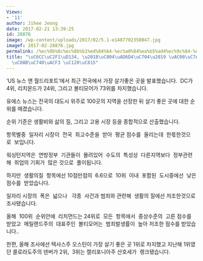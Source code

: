 ```yaml
---
Views:
- '11'
author: Jihee Jeong
date: 2017-02-21 13:39:25
id: 28876
image: /wp-content/uploads/2017/02/5.1-e1487702350847.jpg
imagef: 2017-02-28876.jpg
permalink: /%ec%9b%8c%ec%8b%b1%ed%84%b4-%ec%a0%84%ea%b5%ad4%ec%9c%84-%ea%b0%80%ec%9e%a5-%ec%82%b4%ea%b8%b0%ec%a2%8b%ec%9d%80%ea%b3%b3-%ec%84%a0%ec%a0%95/
title: "\uC6CC\uC2F1\uD134, \u2018\uC804\uAD6D4\uC704\u2019 \uAC00\uC7A5 \uC0B4\uAE30\
  \uC88B\uC740\uACF3 \uC120\uC815"
---
```


‘US 뉴스 앤 월드리포트’에서 최근 전국에서 가장 살기좋은 곳을 발표했습니다.  DC가 4위, 리치몬드가 24위, 그리고 볼티모어가 73위를 차지했습니다.

유에스 뉴스는 전국의 대도시 위주로 100곳의 지역을 선장한 뒤 살기 좋은 곳에 대한 순위를 매겼습니다.

순위 기준은 생활비와 삶의 질, 그리고 고용 시장 등을 종합적으로 산출했습니다.

항목별중  일자리 시장이  전국  최고수준을  받아  평균 점수를  올리는데  한몫한것으로  보입니다.

워싱턴지역은  연방정부  기관들이  몰려있어  수도의  특성상  다른지역보다  정부관련해  취업의 기회가  많은 것으로  풀이됩니다.

하지만  생활의질  항목에선 10점만점의  6.6으로  10위  이내  포함된  도시중에선  낮은 점수를  받았습니다.

일자리 시장의  폭은  넓으나   각종  사건과 범죄와 관련해  생활의 질에선 저조한것으로 조사됐습니다.

올해  100위  순위안에  리치먼드는 24위로  모든  항목에서  중상수준의  고른 점수를  받았고  메릴랜드주의  대표주인  볼티모어는  범죄발생률이  높아 저조한 점수를 받았습니다..

한편, 올해 조사에선 텍사스주 오스틴이 가장 살기 좋은 곳 1위로 차지했고 지난해 1위였던 콜로라도주의 덴버가 2위,  3위는 캘리포니아주 산호세가  랭크됐습니다.

&nbsp;